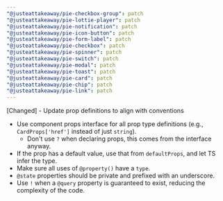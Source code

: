 ```yaml
---
"@justeattakeaway/pie-checkbox-group": patch
"@justeattakeaway/pie-lottie-player": patch
"@justeattakeaway/pie-notification": patch
"@justeattakeaway/pie-icon-button": patch
"@justeattakeaway/pie-form-label": patch
"@justeattakeaway/pie-checkbox": patch
"@justeattakeaway/pie-spinner": patch
"@justeattakeaway/pie-switch": patch
"@justeattakeaway/pie-modal": patch
"@justeattakeaway/pie-toast": patch
"@justeattakeaway/pie-card": patch
"@justeattakeaway/pie-chip": patch
"@justeattakeaway/pie-link": patch
---
```


[Changed] - Update prop definitions to align with conventions
- Use component props interface for all prop type definitions (e.g., `CardProps['href']` instead of just `string`).
  - Don't use `?` when declaring props, this comes from the interface anyway.
- If the prop has a default value, use that from `defaultProps`, and let TS infer the type.
- Make sure all uses of `@property()` have a `type`.
- `@state` properties should be private and prefixed with an underscore.
- Use `!` when a `@query` property is guaranteed to exist, reducing the complexity of the code.
